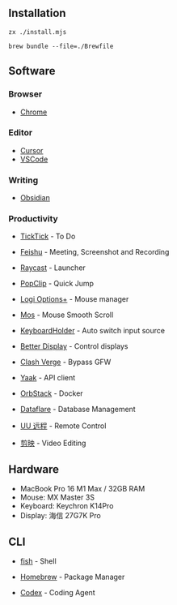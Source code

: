 ## Installation

```shell
zx ./install.mjs
```

```shell
brew bundle --file=./Brewfile
```

## Software

### Browser

- [Chrome](Chrome/Chrome.md)

### Editor

- [Cursor](https://cursor.com/)
- [VSCode](https://code.visualstudio.com/)

### Writing

- [Obsidian](https://obsidian.md/)

### Productivity

- [TickTick](https://ticktick.com/) - To Do

- [Feishu](https://www.feishu.cn/) - Meeting, Screenshot and Recording

- [Raycast](https://raycast.com) - Launcher

- [PopClip](https://pilotmoon.com/popclip/) - Quick Jump

- [Logi Options+](https://www.logitech.com/en-us/software/logi-options-plus.html) - Mouse manager

- [Mos](https://mos.caldis.me/) - Mouse Smooth Scroll

- [KeyboardHolder](https://github.com/leaves615/KeyboardHolder) - Auto switch input source

- [Better Display](https://github.com/waydabber/BetterDisplay) - Control displays

- [Clash Verge](https://github.com/clash-verge-rev/clash-verge-rev) - Bypass GFW

- [Yaak](https://yaak.app/) - API client

- [OrbStack](https://orbstack.dev/) - Docker

- [Dataflare](https://dataflare.app/) - Database Management

- [UU 远程](https://uuyc.163.com/) - Remote Control

- [剪映](https://www.capcut.cn/) - Video Editing

## Hardware

- MacBook Pro 16 M1 Max / 32GB RAM
- Mouse: MX Master 3S
- Keyboard: Keychron K14Pro
- Display: 海信 27G7K Pro

## CLI

- [fish](https://fishshell.com/) - Shell

- [Homebrew](https://brew.sh/) - Package Manager

- [Codex](https://github.com/openai/codex) - Coding Agent
